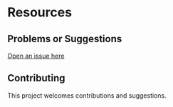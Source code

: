 # Resources

## Problems or Suggestions

[Open an issue here](https://github.com/tymyrddin/orchard/issues)

## Contributing

This project welcomes contributions and suggestions. 
